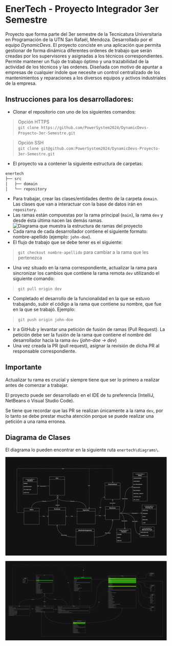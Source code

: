 # EnerTech - Proyecto Integrador 3er Semestre
Proyecto que forma parte del 3er semestre de la Tecnicatura Universitaria en Programación de la UTN San Rafaél, Mendoza. Desarrollado por el equipo _DynamicDevs_. El proyecto conciste en una aplicación que permita gestionar de forma dinámica diferentes ordenes de trabajo que serán creadas por los supervisores y asignadas a los técnicos correspondientes. Permite mantener un flujo de trabajo óptimo y una trazabilidad de la actividad de los técnicos y las ordenes. Diseñada con motivo de apuntar a empresas de cualquier índole que necesite un control centralizado de los mantenimientos y reparaciones a los diversos equipos y activos industriales de la empresa.

## Instrucciones para los desarrolladores:
- Clonar el repositorio con uno de los siguientes comandos:
> Opción HTTPS <br> `git clone https://github.com/PowerSystem2024/DynamicDevs-Proyecto-3er-Semestre.git`

> Opción SSH <br> `git clone git@github.com:PowerSystem2024/DynamicDevs-Proyecto-3er-Semestre.git`

- El proyecto va a contener la siguiente estructura de carpetas:
```
enertech
├── src
│   ├── domain
│   └── repository
```
- Para trabajar, crear las clases/entidades dentro de la carpeta `domain`. Las clases que van a interactuar con la base de datos irán en `repository`.
- Las ramas están compuestas por la rama principal (`main`), la rama `dev` y desde ésta última nacen las demás ramas.
![Diagrama que muestra la estructura de ramas del proyecto]()
- Cada rama de cada desarrollador contiene el siguiente formato: nombre-apellido (ejemplo: `john-doe`).
- El flujo de trabajo que se debe tener es el siguiente:
> `git checkout nombre-apellido` para cambiar a la rama que les pertenezca
- Una vez situado en la rama correspondiente, actualizar la rama para sincronizar los cambios que contiene la rama remota `dev` utilizando el siguiente comando:
> `git pull origin dev`
- Completado el desarrollo de la funcionalidad en la que se estuvo trabajando, subir el código a la rama que contiene su nombre, que fue en la que se trabajó. Ejemplo:
> `git push origin john-doe`
- Ir a GitHub y levantar una petición de fusión de ramas (Pull Request). La petición debe ser la fusión de la rama que contiene el nombre del desarrollador hacia la rama `dev` (_john-doe -> dev_)
- Una vez creada la PR (pull request), asignar la revisión de dicha PR al responsable correspondiente.

## Importante
Actualizar tu rama es crucial y siempre tiene que ser lo primero a realizar antes de comenzar a trabajar.

El proyecto puede ser desarrollado en el IDE de tu preferencia (IntelliJ, NetBeans o Visual Studio Code).

Se tiene que recordar que las PR se realizan únicamente a la rama `dev`, por lo tanto se debe prestar mucha atención porque se puede realizar una petición a una rama erronea.

## Diagrama de Clases
El diagrama lo pueden encontrar en la siguiente ruta `enertech\diagrams\`.

![Diagrama UML (Comprimido)](enertech/diagrams/enertech-v1-basic.svg)

![Diagrama UML (Extendido)](enertech/diagrams/enertech-v1-extended.svg)
